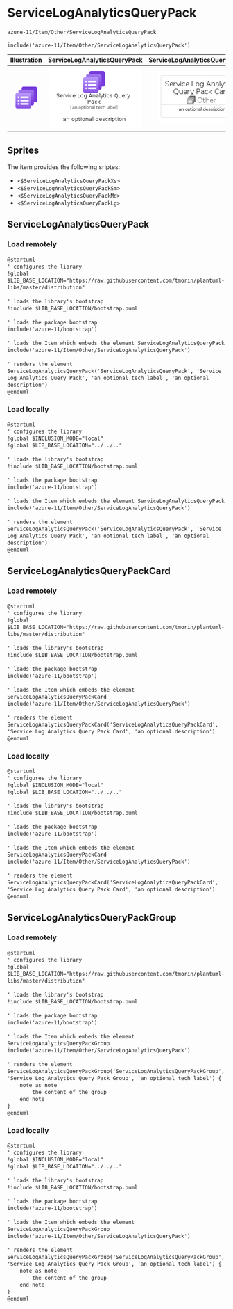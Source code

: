 # ServiceLogAnalyticsQueryPack


```text
azure-11/Item/Other/ServiceLogAnalyticsQueryPack
```

```text
include('azure-11/Item/Other/ServiceLogAnalyticsQueryPack')
```



| Illustration | ServiceLogAnalyticsQueryPack | ServiceLogAnalyticsQueryPackCard | ServiceLogAnalyticsQueryPackGroup |
| :---: | :---: | :---: | :---: |
| ![illustration for Illustration](../../../azure-11/Item/Other/ServiceLogAnalyticsQueryPack.png) | ![illustration for ServiceLogAnalyticsQueryPack](../../../azure-11/Item/Other/ServiceLogAnalyticsQueryPack.Local.png) | ![illustration for ServiceLogAnalyticsQueryPackCard](../../../azure-11/Item/Other/ServiceLogAnalyticsQueryPackCard.Local.png) | ![illustration for ServiceLogAnalyticsQueryPackGroup](../../../azure-11/Item/Other/ServiceLogAnalyticsQueryPackGroup.Local.png) |



## Sprites
The item provides the following sriptes:

- `<$ServiceLogAnalyticsQueryPackXs>`
- `<$ServiceLogAnalyticsQueryPackSm>`
- `<$ServiceLogAnalyticsQueryPackMd>`
- `<$ServiceLogAnalyticsQueryPackLg>`





## ServiceLogAnalyticsQueryPack

### Load remotely
```plantuml
@startuml
' configures the library
!global $LIB_BASE_LOCATION="https://raw.githubusercontent.com/tmorin/plantuml-libs/master/distribution"

' loads the library's bootstrap
!include $LIB_BASE_LOCATION/bootstrap.puml

' loads the package bootstrap
include('azure-11/bootstrap')

' loads the Item which embeds the element ServiceLogAnalyticsQueryPack
include('azure-11/Item/Other/ServiceLogAnalyticsQueryPack')

' renders the element
ServiceLogAnalyticsQueryPack('ServiceLogAnalyticsQueryPack', 'Service Log Analytics Query Pack', 'an optional tech label', 'an optional description')
@enduml
```

### Load locally
```plantuml
@startuml
' configures the library
!global $INCLUSION_MODE="local"
!global $LIB_BASE_LOCATION="../../.."

' loads the library's bootstrap
!include $LIB_BASE_LOCATION/bootstrap.puml

' loads the package bootstrap
include('azure-11/bootstrap')

' loads the Item which embeds the element ServiceLogAnalyticsQueryPack
include('azure-11/Item/Other/ServiceLogAnalyticsQueryPack')

' renders the element
ServiceLogAnalyticsQueryPack('ServiceLogAnalyticsQueryPack', 'Service Log Analytics Query Pack', 'an optional tech label', 'an optional description')
@enduml
```

## ServiceLogAnalyticsQueryPackCard

### Load remotely
```plantuml
@startuml
' configures the library
!global $LIB_BASE_LOCATION="https://raw.githubusercontent.com/tmorin/plantuml-libs/master/distribution"

' loads the library's bootstrap
!include $LIB_BASE_LOCATION/bootstrap.puml

' loads the package bootstrap
include('azure-11/bootstrap')

' loads the Item which embeds the element ServiceLogAnalyticsQueryPackCard
include('azure-11/Item/Other/ServiceLogAnalyticsQueryPack')

' renders the element
ServiceLogAnalyticsQueryPackCard('ServiceLogAnalyticsQueryPackCard', 'Service Log Analytics Query Pack Card', 'an optional description')
@enduml
```

### Load locally
```plantuml
@startuml
' configures the library
!global $INCLUSION_MODE="local"
!global $LIB_BASE_LOCATION="../../.."

' loads the library's bootstrap
!include $LIB_BASE_LOCATION/bootstrap.puml

' loads the package bootstrap
include('azure-11/bootstrap')

' loads the Item which embeds the element ServiceLogAnalyticsQueryPackCard
include('azure-11/Item/Other/ServiceLogAnalyticsQueryPack')

' renders the element
ServiceLogAnalyticsQueryPackCard('ServiceLogAnalyticsQueryPackCard', 'Service Log Analytics Query Pack Card', 'an optional description')
@enduml
```

## ServiceLogAnalyticsQueryPackGroup

### Load remotely
```plantuml
@startuml
' configures the library
!global $LIB_BASE_LOCATION="https://raw.githubusercontent.com/tmorin/plantuml-libs/master/distribution"

' loads the library's bootstrap
!include $LIB_BASE_LOCATION/bootstrap.puml

' loads the package bootstrap
include('azure-11/bootstrap')

' loads the Item which embeds the element ServiceLogAnalyticsQueryPackGroup
include('azure-11/Item/Other/ServiceLogAnalyticsQueryPack')

' renders the element
ServiceLogAnalyticsQueryPackGroup('ServiceLogAnalyticsQueryPackGroup', 'Service Log Analytics Query Pack Group', 'an optional tech label') {
    note as note
        the content of the group
    end note
}
@enduml
```

### Load locally
```plantuml
@startuml
' configures the library
!global $INCLUSION_MODE="local"
!global $LIB_BASE_LOCATION="../../.."

' loads the library's bootstrap
!include $LIB_BASE_LOCATION/bootstrap.puml

' loads the package bootstrap
include('azure-11/bootstrap')

' loads the Item which embeds the element ServiceLogAnalyticsQueryPackGroup
include('azure-11/Item/Other/ServiceLogAnalyticsQueryPack')

' renders the element
ServiceLogAnalyticsQueryPackGroup('ServiceLogAnalyticsQueryPackGroup', 'Service Log Analytics Query Pack Group', 'an optional tech label') {
    note as note
        the content of the group
    end note
}
@enduml
```

